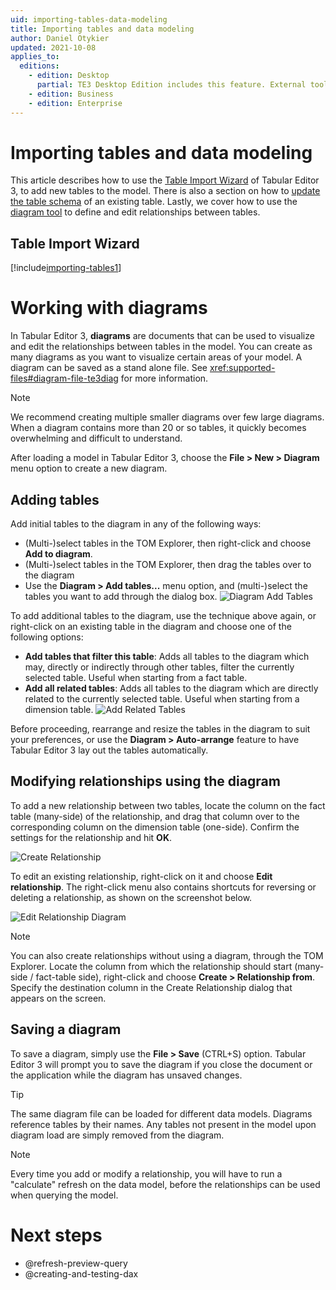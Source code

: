 ```yaml
---
uid: importing-tables-data-modeling
title: Importing tables and data modeling
author: Daniel Otykier
updated: 2021-10-08
applies_to:
  editions:
    - edition: Desktop
      partial: TE3 Desktop Edition includes this feature. External tools adding/editing tables, columns and relationships against a Power BI Desktop model is not supported by Microsoft, however.
    - edition: Business
    - edition: Enterprise
---
```

# Importing tables and data modeling

This article describes how to use the [Table Import Wizard](#table-import-wizard) of Tabular Editor 3, to add new tables to the model. There is also a section on how to [update the table schema](#updating-table-schema) of an existing table. Lastly, we cover how to use the [diagram tool](#working-with-diagrams) to define and edit relationships between tables.

## Table Import Wizard

[!include[importing-tables1](~/te3/import-tables.partial.md)]

# Working with diagrams

In Tabular Editor 3, **diagrams** are documents that can be used to visualize and edit the relationships between tables in the model. You can create as many diagrams as you want to visualize certain areas of your model. A diagram can be saved as a stand alone file. See <xref:supported-files#diagram-file-te3diag> for more information.

> [!NOTE]
> We recommend creating multiple smaller diagrams over few large diagrams. When a diagram contains more than 20 or so tables, it quickly becomes overwhelming and difficult to understand.

After loading a model in Tabular Editor 3, choose the **File > New > Diagram** menu option to create a new diagram.

## Adding tables

Add initial tables to the diagram in any of the following ways:

- (Multi-)select tables in the TOM Explorer, then right-click and choose **Add to diagram**.
- (Multi-)select tables in the TOM Explorer, then drag the tables over to the diagram
- Use the **Diagram > Add tables...** menu option, and (multi-)select the tables you want to add through the dialog box.
  ![Diagram Add Tables](~/images/diagram-add-tables.png)

To add additional tables to the diagram, use the technique above again, or right-click on an existing table in the diagram and choose one of the following options:
- **Add tables that filter this table**: Adds all tables to the diagram which may, directly or indirectly through other tables, filter the currently selected table. Useful when starting from a fact table.
- **Add all related tables**: Adds all tables to the diagram which are directly related to the currently selected table. Useful when starting from a dimension table.
  ![Add Related Tables](~/images/add-related-tables.png)

Before proceeding, rearrange and resize the tables in the diagram to suit your preferences, or use the **Diagram > Auto-arrange** feature to have Tabular Editor 3 lay out the tables automatically.

## Modifying relationships using the diagram

To add a new relationship between two tables, locate the column on the fact table (many-side) of the relationship, and drag that column over to the corresponding column on the dimension table (one-side). Confirm the settings for the relationship and hit **OK**.

![Create Relationship](~/images/create-relationship.png)

To edit an existing relationship, right-click on it and choose **Edit relationship**. The right-click menu also contains shortcuts for reversing or deleting a relationship, as shown on the screenshot below.

![Edit Relationship Diagram](~/images/edit-relationship-diagram.png)

> [!NOTE]
> You can also create relationships without using a diagram, through the TOM Explorer. Locate the column from which the relationship should start (many-side / fact-table side), right-click and choose **Create > Relationship from**. Specify the destination column in the Create Relationship dialog that appears on the screen.

## Saving a diagram

To save a diagram, simply use the **File > Save** (CTRL+S) option. Tabular Editor 3 will prompt you to save the diagram if you close the document or the application while the diagram has unsaved changes.

> [!TIP]
> The same diagram file can be loaded for different data models. Diagrams reference tables by their names. Any tables not present in the model upon diagram load are simply removed from the diagram.

> [!NOTE]
> Every time you add or modify a relationship, you will have to run a "calculate" refresh on the data model, before the relationships can be used when querying the model.

# Next steps

- @refresh-preview-query
- @creating-and-testing-dax